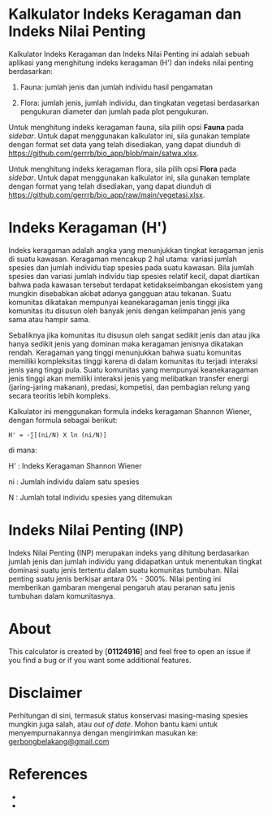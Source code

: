 # Kalkulator Indeks Keragaman dan Indeks Nilai Penting


Kalkulator Indeks Keragaman dan Indeks Nilai Penting ini adalah sebuah aplikasi yang menghitung indeks keragaman (H') dan indeks nilai penting berdasarkan:

1. Fauna: jumlah jenis dan jumlah individu hasil pengamatan

2. Flora: jumlah jenis, jumlah individu, dan tingkatan vegetasi berdasarkan pengukuran diameter dan jumlah pada plot pengukuran. 

Untuk menghitung indeks keragaman fauna, sila pilih opsi **Fauna** pada _sidebar_. Untuk dapat menggunakan kalkulator ini, sila gunakan template dengan format set data yang telah disediakan, yang dapat diunduh di https://github.com/gerrrb/bio_app/blob/main/satwa.xlsx. 

Untuk menghitung indeks keragaman flora, sila pilih opsi **Flora** pada _sidebar_. Untuk dapat menggunakan kalkulator ini, sila gunakan template dengan format yang telah disediakan, yang dapat diunduh di https://github.com/gerrrb/bio_app/raw/main/vegetasi.xlsx. 



# Indeks Keragaman (H')

Indeks keragaman adalah angka yang menunjukkan tingkat keragaman jenis di suatu kawasan. Keragaman mencakup 2 hal utama: variasi jumlah spesies dan jumlah individu tiap spesies pada suatu kawasan. Bila jumlah spesies dan variasi jumlah individu tiap spesies relatif kecil, dapat diartikan bahwa pada kawasan tersebut terdapat ketidakseimbangan ekosistem yang mungkin disebabkan akibat adanya gangguan atau tekanan. Suatu komunitas dikatakan mempunyai keanekaragaman jenis tinggi jika komunitas itu disusun oleh banyak jenis dengan kelimpahan jenis yang sama atau hampir sama.

Sebaliknya jika komunitas itu disusun oleh sangat sedikit jenis dan atau jika hanya sedikit jenis yang dominan maka keragaman jenisnya dikatakan rendah. Keragaman yang tinggi menunjukkan bahwa suatu komunitas memiliki kompleksitas tinggi karena di dalam komunitas itu terjadi interaksi jenis yang tinggi pula. Suatu komunitas yang mempunyai keanekaragaman jenis tinggi akan memiliki interaksi jenis yang melibatkan transfer energi (jaring-jaring makanan), predasi, kompetisi, dan pembagian relung yang secara teoritis lebih kompleks.

Kalkulator ini menggunakan formula indeks keragaman Shannon Wiener, dengan formula sebagai berikut:

    H' = -∑[(ni/N) X ln (ni/N)]

di mana:

H' : Indeks Keragaman Shannon Wiener

ni : Jumlah individu dalam satu spesies

N : Jumlah total individu spesies yang ditemukan


# Indeks Nilai Penting (INP)

Indeks Nilai Penting (INP) merupakan indeks yang dihitung berdasarkan jumlah jenis dan jumlah individu yang didapatkan untuk menentukan tingkat dominasi suatu jenis tertentu dalam suatu komunitas tumbuhan. Nilai penting suatu jenis berkisar antara 0% - 300%. Nilai penting ini memberikan gambaran mengenai pengaruh atau peranan satu jenis tumbuhan dalam komunitasnya.

    
# About

This calculator is created by [**01124916**] and feel free to open an issue if you find a bug 
or if you want some additional features.


# Disclaimer

Perhitungan di sini, termasuk status konservasi masing-masing spesies mungkin juga salah, atau _out of date_. Mohon bantu kami untuk menyempurnakannya dengan mengirimkan masukan ke: gerbongbelakang@gmail.com 
    


# References

-
-
